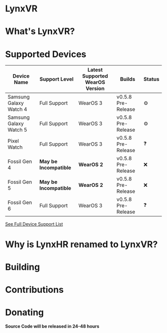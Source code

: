 # LynxVR

# What's LynxVR?

# Supported Devices
| Device Name | Support Level | Latest Supported WearOS Version | Builds | Status |
| ----------- | -----------   |     ----------- | ----------- | ----------- |                           
| Samsung Galaxy Watch 4      | Full Support         | WearOS 3 | v0.5.8 Pre-Release | ⚙️ |
| Samsung Galaxy Watch 5   | Full Support         | WearOS 3 | v0.5.8 Pre-Release | ⚙️ |
| Pixel Watch | Full Support | WearOS 3 | v0.5.8 Pre-Release | ❓ |
| Fossil Gen 4 | **May be Incompatible** | **WearOS 2** | v0.5.8 Pre-Release | ❌ |
| Fossil Gen 5 | **May be Incompatible** | **WearOS 2** | v0.5.8 Pre-Release | ❌ |
| Fossil Gen 6 | Full Support | WearOS 3 | v0.5.8 Pre-Release | ❓ |

[See Full Device Support List](/#)

# Why is LynxHR renamed to LynxVR?

# Building

# Contributions

# Donating

**Source Code will be released in 24-48 hours**
